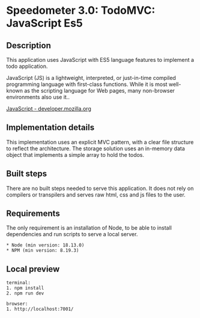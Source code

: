 # Speedometer 3.0: TodoMVC: JavaScript Es5

## Description

This application uses JavaScript with ES5 language features to implement a todo application.

JavaScript (JS) is a lightweight, interpreted, or just-in-time compiled programming language with first-class functions. While it is most well-known as the scripting language for Web pages, many non-browser environments also use it..

[JavaScript - developer.mozilla.org](http://developer.mozilla.org/en-US/docs/JavaScript)

## Implementation details

This implementation uses an explicit MVC pattern, with a clear file structure to reflect the architecture. The storage solution uses an in-memory data object that implements a simple array to hold the todos. 
## Built steps

There are no built steps needed to serve this application. 
It does not rely on compilers or transpilers and serves raw html, css and js files to the user.

## Requirements
The only requirement is an installation of Node, to be able to install dependencies and run scripts to serve a local server. 
````
* Node (min version: 18.13.0)
* NPM (min version: 8.19.3)
````

## Local preview

````
terminal:
1. npm install
2. npm run dev

browser:
1. http://localhost:7001/
````

